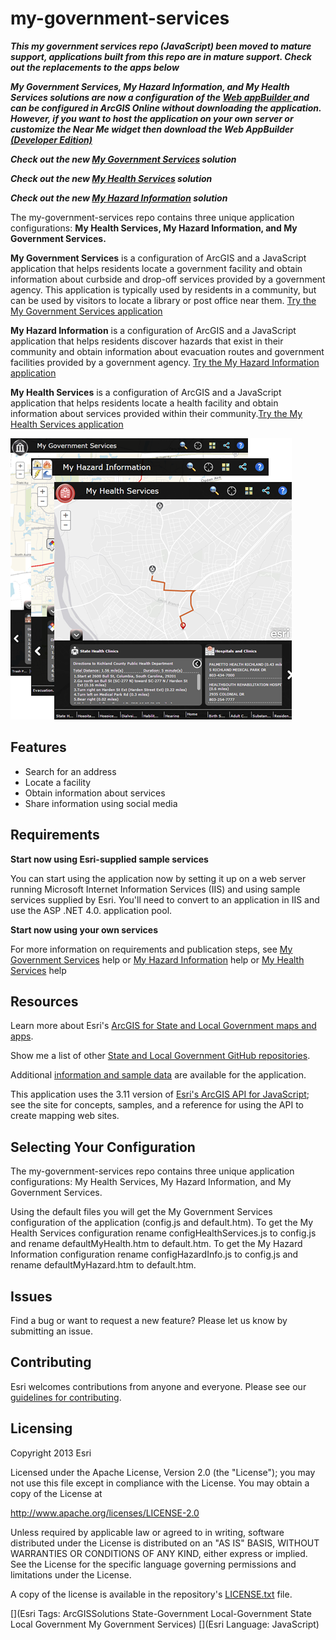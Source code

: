 # my-government-services

***This my government services repo (JavaScript) been moved to mature support, applications built from this repo are in mature support. Check out the replacements to the apps below***

***My Government Services, My Hazard Information, and My Health Services solutions are now a configuration of the [Web appBuilder ](http://doc.arcgis.com/en/web-appbuilder/) and can be configured in ArcGIS Online without downloading the application. However, if you want to host the application on your own server or customize the Near Me widget then download the Web AppBuilder [(Developer Edition)](https://developers.arcgis.com/web-appbuilder/)***

   ***Check out the new [My Government Services](http://solutions.arcgis.com/local-government/help/my-gov-services/) solution***
   
   ***Check out the new [My Health Services](http://solutions.arcgis.com/state-government/help/health-services/) solution***
   
   ***Check out the new [My Hazard Information](http://solutions.arcgis.com/state-government/help/my-hazard-info/) solution***
   

The my-government-services repo contains three unique application configurations: **My Health Services, My Hazard Information, and My Government Services.**

**My Government Services** is a configuration of ArcGIS and a JavaScript application that helps residents locate a government facility and obtain information about curbside and drop-off services provided by a government agency. This application is typically used by residents in a community, but can be used by visitors to locate a library or post office near them. [Try the My Government Services application](http://links.esri.com/localgovernment/tryit/MyGovernmentServices/)

**My Hazard Information** is a configuration of ArcGIS and a JavaScript application that helps residents discover hazards that exist in their community and obtain information about evacuation routes and government facilities provided by a government agency. [Try the My Hazard Information application](http://links.esri.com/localgovernment/tryit/MyHazardInformation/)

**My Health Services** is a configuration of ArcGIS and a JavaScript application that helps residents locate a health facility and obtain information about services provided within their community.[Try the My Health Services application](http://links.esri.com/stategovernment/tryit/MyHealthServices/)

[![Image of My Government Services application](my-government-services.png "My Government Services application")](http://links.esri.com/localgovernment/tryit/MyGovernmentServices/)

## Features

* Search for an address
* Locate a facility
* Obtain information about services
* Share information using social media

## Requirements

**Start now using Esri-supplied sample services**

You can start using the application now by setting it up on a web server running Microsoft Internet Information Services (IIS) and using sample services supplied by Esri.
You'll need to convert to an application in IIS and use the ASP .NET 4.0. application pool.

**Start now using your own services**

For more information on requirements and publication steps, see [My Government Services](http://links.esri.com/localgovernment/help/10.2/MyGovernmentServices) help or [My Hazard Information](http://links.esri.com/localgovernment/help/10.2/MyHazardInformation) help or [My Health Services](http://links.esri.com/stategovernment/help/10.2/MyHealthServices) help

## Resources

Learn more about Esri's [ArcGIS for State and Local Government maps and apps](http://solutions.arcgis.com).

Show me a list of other [State and Local Government GitHub repositories](http://esri.github.io/#Government).

Additional [information and sample data](http://www.arcgis.com/home/item.html?id=23c7fd011b64434d87fb0aa607f2c049)
are available for the application.

This application uses the 3.11 version of
[Esri's ArcGIS API for JavaScript](http://help.arcgis.com/en/webapi/javascript/arcgis/);
see the site for concepts, samples, and a reference for using the API to create mapping web sites.

## Selecting Your Configuration
The my-government-services repo contains three unique application configurations: My Health Services, My Hazard Information, and My Government Services.

Using the default files you will get the My Government Services configuration of the application (config.js and default.htm). To get the My Health Services configuration rename configHealthServices.js to config.js and rename defaultMyHealth.htm to default.htm. To get the My Hazard Information configuration rename configHazardInfo.js to config.js and rename defaultMyHazard.htm to default.htm.

## Issues

Find a bug or want to request a new feature?  Please let us know by submitting an issue.

## Contributing

Esri welcomes contributions from anyone and everyone.
Please see our [guidelines for contributing](https://github.com/esri/contributing).

## Licensing

Copyright 2013 Esri

Licensed under the Apache License, Version 2.0 (the "License");
you may not use this file except in compliance with the License.
You may obtain a copy of the License at

   http://www.apache.org/licenses/LICENSE-2.0

Unless required by applicable law or agreed to in writing, software
distributed under the License is distributed on an "AS IS" BASIS,
WITHOUT WARRANTIES OR CONDITIONS OF ANY KIND, either express or implied.
See the License for the specific language governing permissions and
limitations under the License.

A copy of the license is available in the repository's
[LICENSE.txt](LICENSE.txt) file.

[](Esri Tags: ArcGISSolutions State-Government Local-Government State Local Government My Government Services)
[](Esri Language: JavaScript)
